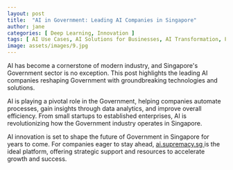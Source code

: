 ```yaml
---
layout: post
title:  "AI in Government: Leading AI Companies in Singapore"
author: jane
categories: [ Deep Learning, Innovation ]
tags: [ AI Use Cases, AI Solutions for Businesses, AI Transformation, Future of AI, AI in Technology ]
image: assets/images/9.jpg
---
```


AI has become a cornerstone of modern industry, and Singapore's Government sector is no exception. This post highlights the leading AI companies reshaping Government with groundbreaking technologies and solutions.

AI is playing a pivotal role in the Government, helping companies automate processes, gain insights through data analytics, and improve overall efficiency. From small startups to established enterprises, AI is revolutionizing how the Government industry operates in Singapore.

AI innovation is set to shape the future of Government in Singapore for years to come. For companies eager to stay ahead, <a href="https://ai.supremacy.sg" target="_blank"> ai.supremacy.sg </a> is the ideal platform, offering strategic support and resources to accelerate growth and success.
